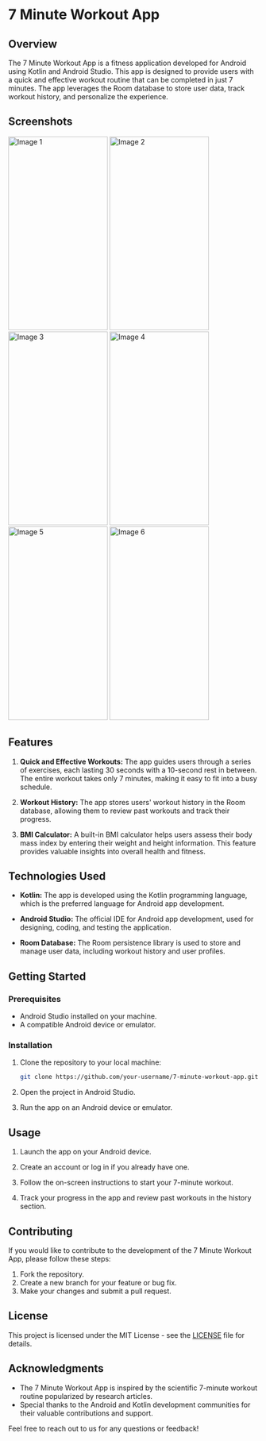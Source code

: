 # 7 Minute Workout App

## Overview

The 7 Minute Workout App is a fitness application developed for Android using Kotlin and Android Studio. This app is designed to provide users with a quick and effective workout routine that can be completed in just 7 minutes. The app leverages the Room database to store user data, track workout history, and personalize the experience.

## Screenshots
<img src="https://github.com/Abinash6000/7-Min-Workout-App/assets/110354418/edc1b257-8d4a-48f2-9bb6-8064f1d7271f" alt="Image 1" width="200" height="390">
<img src="https://github.com/Abinash6000/7-Min-Workout-App/assets/110354418/5d5e29ef-c209-4514-b44e-89ddfe14aaf1" alt="Image 2" width="200" height="390">
<img src="https://github.com/Abinash6000/7-Min-Workout-App/assets/110354418/df82e40b-4bfc-402d-90a7-1ca3d39e5cdb" alt="Image 3" width="200" height="390">
<img src="https://github.com/Abinash6000/7-Min-Workout-App/assets/110354418/fc352b49-8d35-481e-b282-1db32851baad" alt="Image 4" width="200" height="390">
<img src="https://github.com/Abinash6000/7-Min-Workout-App/assets/110354418/621792a1-e856-4642-91d2-3f13b704413c" alt="Image 5" width="200" height="390">
<img src="https://github.com/Abinash6000/7-Min-Workout-App/assets/110354418/0297dd23-e9f7-4ab4-823d-6307328f7971" alt="Image 6" width="200" height="390">



## Features

1. **Quick and Effective Workouts:** The app guides users through a series of exercises, each lasting 30 seconds with a 10-second rest in between. The entire workout takes only 7 minutes, making it easy to fit into a busy schedule.

2. **Workout History:** The app stores users' workout history in the Room database, allowing them to review past workouts and track their progress.

3. **BMI Calculator:** A built-in BMI calculator helps users assess their body mass index by entering their weight and height information. This feature provides valuable insights into overall health and fitness.

## Technologies Used

- **Kotlin:** The app is developed using the Kotlin programming language, which is the preferred language for Android app development.

- **Android Studio:** The official IDE for Android app development, used for designing, coding, and testing the application.

- **Room Database:** The Room persistence library is used to store and manage user data, including workout history and user profiles.

## Getting Started

### Prerequisites

- Android Studio installed on your machine.
- A compatible Android device or emulator.

### Installation

1. Clone the repository to your local machine:

   ```bash
   git clone https://github.com/your-username/7-minute-workout-app.git
   ```

2. Open the project in Android Studio.

3. Run the app on an Android device or emulator.

## Usage

1. Launch the app on your Android device.

2. Create an account or log in if you already have one.

3. Follow the on-screen instructions to start your 7-minute workout.

4. Track your progress in the app and review past workouts in the history section.

## Contributing

If you would like to contribute to the development of the 7 Minute Workout App, please follow these steps:

1. Fork the repository.
2. Create a new branch for your feature or bug fix.
3. Make your changes and submit a pull request.

## License

This project is licensed under the MIT License - see the [LICENSE](LICENSE) file for details.

## Acknowledgments

- The 7 Minute Workout App is inspired by the scientific 7-minute workout routine popularized by research articles.
- Special thanks to the Android and Kotlin development communities for their valuable contributions and support.

Feel free to reach out to us for any questions or feedback!
